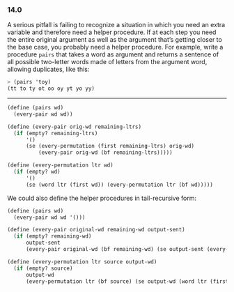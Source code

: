 ### 14.0

A serious pitfall is failing to recognize a situation in which you need an extra variable and therefore need a helper procedure. If at each step you need the entire original argument as well as the argument that’s getting closer to the base case, you probably need a helper procedure. For example, write a procedure `pairs` that takes a word as argument and returns a sentence of all possible two-letter words made of letters from the argument word, allowing duplicates, like this:

~~~ scheme
> (pairs 'toy)
(tt to ty ot oo oy yt yo yy)
~~~

***

~~~ scheme
(define (pairs wd)
  (every-pair wd wd))

(define (every-pair orig-wd remaining-ltrs)
  (if (empty? remaining-ltrs)
      '()
      (se (every-permutation (first remaining-ltrs) orig-wd)
          (every-pair orig-wd (bf remaining-ltrs)))))

(define (every-permutation ltr wd)
  (if (empty? wd)
      '()
      (se (word ltr (first wd)) (every-permutation ltr (bf wd)))))
~~~

We could also define the helper procedures in tail-recursive form:

~~~ scheme
(define (pairs wd)
  (every-pair wd wd '()))

(define (every-pair original-wd remaining-wd output-sent)
  (if (empty? remaining-wd)
      output-sent
      (every-pair original-wd (bf remaining-wd) (se output-sent (every-permutation (first remaining-wd) original-wd '())))))

(define (every-permutation ltr source output-wd)
  (if (empty? source)
      output-wd
      (every-permutation ltr (bf source) (se output-wd (word ltr (first source))))))
~~~

